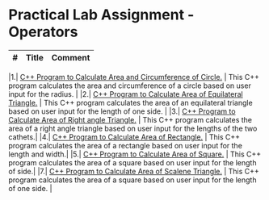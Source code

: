 # Practical Lab Assignment - Operators

|#| Title | Comment |
|---| --------| ------- |

|1.| [C++ Program to Calculate Area and Circumference of Circle.](https://github.com/nitishhsinghhh/Tips-and-Tricks-Programming-using-Cpp/blob/main/OOP/Lab1/%20Circle.cpp) | This C++ program calculates the area and circumference of a circle based on user input for the radius. |
|2.| [C++ Program to Calculate Area of Equilateral Triangle.](https://github.com/nitishhsinghhh/Tips-and-Tricks-Programming-using-Cpp/blob/main/OOP/Lab1/EquilateralTriangle.cpp) | This C++ program calculates the area of an equilateral triangle based on user input for the length of one side. |
|3.| [C++ Program to Calculate Area of Right angle Triangle.](https://github.com/nitishhsinghhh/Tips-and-Tricks-Programming-using-Cpp/blob/main/OOP/Lab1/RightTriangle.cpp) | This C++ program calculates the area of a right angle triangle based on user input for the lengths of the two cathets.|
|4.| [C++ Program to Calculate Area of Rectangle.](https://github.com/nitishhsinghhh/Tips-and-Tricks-Programming-using-Cpp/blob/main/OOP/Lab1/Rectangle.cpp) | This C++ program calculates the area of a rectangle based on user input for the length and width.|
|5.| [C++ Program to Calculate Area of Square.](https://github.com/nitishhsinghhh/Tips-and-Tricks-Programming-using-Cpp/blob/main/OOP/Lab1/Square.cpp) | This C++ program calculates the area of a square based on user input for the length of side.|
|7.| [C++ Program to Calculate Area of Scalene Triangle.](https://github.com/nitishhsinghhh/Tips-and-Tricks-Programming-using-Cpp/blob/main/OOP/Lab1/ScaleneTriangle.cpp) | This C++ program calculates the area of a square based on user input for the length of one side. |
